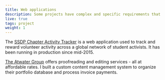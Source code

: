 ```yaml
---
title: Web applications
description: Some projects have complex and specific requirements that warrant full web applications. Typically I build these applications with React, Ruby on Rails, and deploy to AWS or Heroku. 
live: true
tags: project
weight: 1
---
```


The [SSDP Chapter Activity Tracker](https://cat.ssdp.org) is a web application used to track and reward volunteer activity across a global network of student activists. It has been running in production since mid-2015.

[The Atwater Group](https://theatwatergroup.com) offers proofreading and editing services - all at affordable rates. I built a custom content management system to organize their portfolio database and process invoice payments.